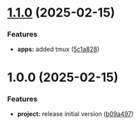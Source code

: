 # [1.1.0](https://github.com/koryphaee/BorgClient/compare/v1.0.0...v1.1.0) (2025-02-15)


### Features

* **apps:** added tmux ([5c1a828](https://github.com/koryphaee/BorgClient/commit/5c1a828bc7ce7dc7cd9c5fcafdd4ddf8d81414cb))

# 1.0.0 (2025-02-15)


### Features

* **project:** release initial version ([b09a497](https://github.com/koryphaee/BorgClient/commit/b09a497d99a6741cc73103b4345655c87208a17e))
